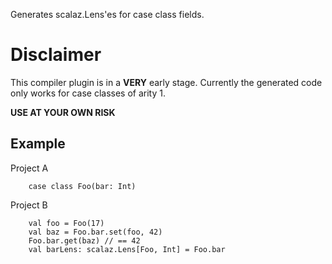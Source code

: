 Generates scalaz.Lens'es for case class fields.

Disclaimer
==========
This compiler plugin is in a **VERY** early stage. Currently the generated code only works for case classes of arity 1.

**USE AT YOUR OWN RISK**

Example
-------

Project A

        case class Foo(bar: Int)

Project B

        val foo = Foo(17)
        val baz = Foo.bar.set(foo, 42)
        Foo.bar.get(baz) // == 42
        val barLens: scalaz.Lens[Foo, Int] = Foo.bar

